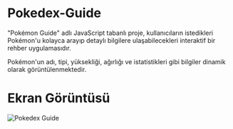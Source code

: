 # Pokedex-Guide

"Pokémon Guide" adlı JavaScript tabanlı proje, kullanıcıların istedikleri Pokémon'u kolayca arayıp detaylı bilgilere ulaşabilecekleri interaktif bir rehber uygulamasıdır.

 Pokémon'un adı, tipi, yüksekliği, ağırlığı ve istatistikleri gibi bilgiler dinamik olarak görüntülenmektedir. 

 # Ekran Görüntüsü

 ![Pokedex Guide](https://github.com/user-attachments/assets/b0a3dffc-76f4-4abe-b9ea-da99c5d7bcbf)

